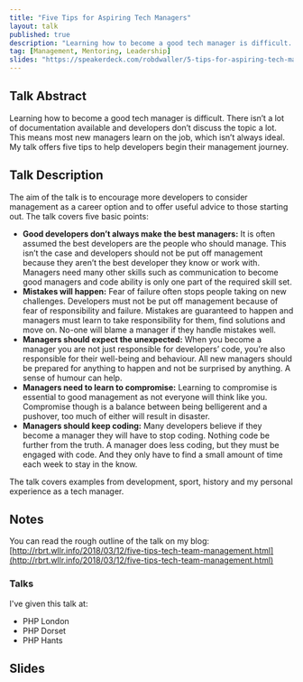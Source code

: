 ```yaml
---
title: "Five Tips for Aspiring Tech Managers"
layout: talk
published: true
description: "Learning how to become a good tech manager is difficult. There isn’t a lot of documentation available and developers don’t discuss the topic a lot. This means most new managers learn on the job, which isn’t always ideal. My talk offers five tips to help developers begin their management journey."
tag: [Management, Mentoring, Leadership]
slides: "https://speakerdeck.com/robdwaller/5-tips-for-aspiring-tech-managers"
---
```

## Talk Abstract

Learning how to become a good tech manager is difficult. There isn’t a lot of documentation available and developers don’t discuss the topic a lot. This means most new managers learn on the job, which isn’t always ideal. My talk offers five tips to help developers begin their management journey.

## Talk Description

The aim of the talk is to encourage more developers to consider management as a career option and to offer useful advice to those starting out. The talk covers five basic points:

- **Good developers don’t always make the best managers:** It is often assumed the best developers are the people who should manage. This isn’t the case and developers should not be put off management because they aren’t the best developer they know or work with. Managers need many other skills such as communication to become good managers and code ability is only one part of the required skill set.
- **Mistakes will happen:** Fear of failure often stops people taking on new challenges. Developers must not be put off management because of fear of responsibility and failure. Mistakes are guaranteed to happen and managers must learn to take responsibility for them, find solutions and move on. No-one will blame a manager if they handle mistakes well.
- **Managers should expect the unexpected:** When you become a manager you are not just responsible for developers’ code, you’re also responsible for their well-being and behaviour. All new managers should be prepared for anything to happen and not be surprised by anything. A sense of humour can help.
- **Managers need to learn to compromise:** Learning to compromise is essential to good management as not everyone will think like you. Compromise though is a balance between being belligerent and a pushover, too much of either will result in disaster.
- **Managers should keep coding:** Many developers believe if they become a manager they will have to stop coding. Nothing code be further from the truth. A manager does less coding, but they must be engaged with code. And they only have to find a small amount of time each week to stay in the know.

The talk covers examples from development, sport, history and my personal experience as a tech manager.

## Notes

You can read the rough outline of the talk on my blog: [http://rbrt.wllr.info/2018/03/12/five-tips-tech-team-management.html](http://rbrt.wllr.info/2018/03/12/five-tips-tech-team-management.html)

### Talks

 I've given this talk at:

- PHP London
- PHP Dorset
- PHP Hants

## Slides

<script async class="speakerdeck-embed" data-id="9cc457d708334dee8a43ca2037aeb800" data-ratio="1.77777777777778" src="//speakerdeck.com/assets/embed.js"></script>
